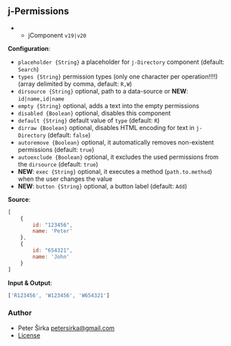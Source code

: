 ## j-Permissions

- - jComponent `v19|v20`

__Configuration__:

- `placeholder {String}` a placeholder for `j-Directory` component (default: `Search`)
- `types {String}` permission types (only one character per operation!!!!) (array delimited by comma, default: `R,W`)
- `dirsource {String}` optional, path to a data-source or __NEW__: `id|name,id|name`
- `empty {String}` optional, adds a text into the empty permissions
- `disabled {Boolean}` optional, disables this component
- `default {String}` default value of `type` (default: `R`)
- `dirraw {Boolean}` optional, disables HTML encoding for text in `j-Directory` (default: `false`)
- `autoremove {Boolean}` optional, it automatically removes non-existent permissions (default: `true`)
- `autoexclude {Boolean}` optional, it excludes the used permissions from the `dirsource` (default: `true`)
- __NEW__: `exec {String}` optional, it executes a method (`path.to.method`) when the user changes the value
- __NEW__: `button {String}` optional, a button label (default: `Add`)

__Source__:

```js
[
	{
		id: "123456",
		name: 'Peter'
	},
	{
		id: "654321",
		name: 'John'
	}
]
```

__Input & Output__:

```js
['R123456', 'W123456', 'W654321']
````

### Author

- Peter Širka <petersirka@gmail.com>
- [License](https://www.totaljs.com/license/)
